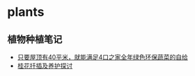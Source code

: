 # plants

## 植物种植笔记

* [只要屋顶有40平米，就能满足4口之家全年绿色环保蔬菜的自给](https://github.com/northbright/roofgarden)
* [桂花扦插及养护探讨](https://github.com/northbright/guihua)